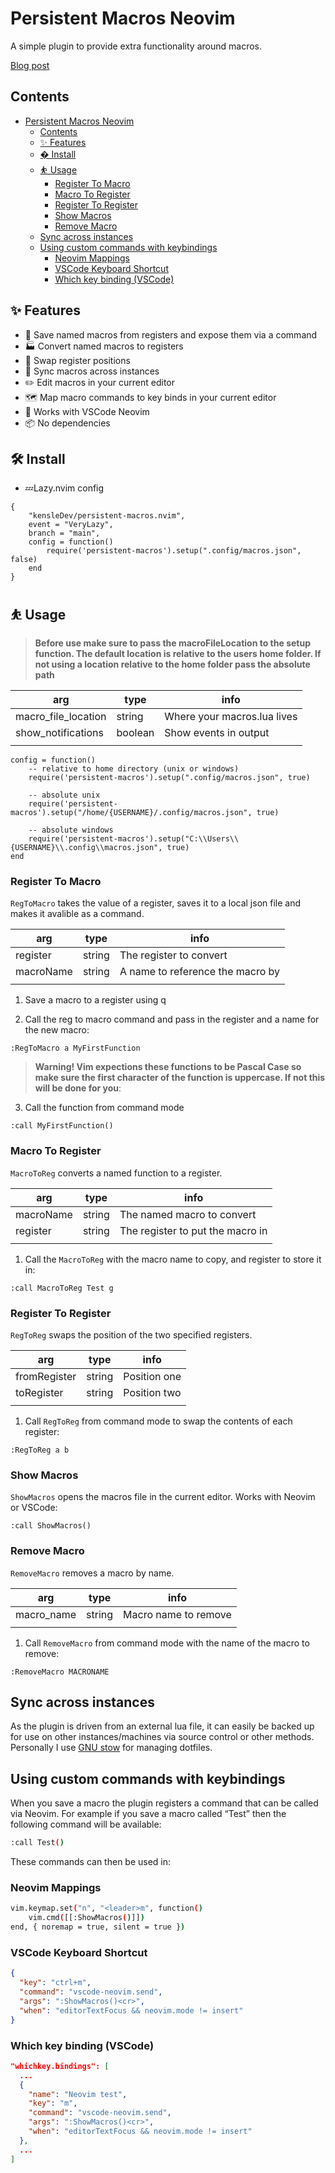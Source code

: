 # Persistent Macros Neovim

A simple plugin to provide extra functionality around macros.

[Blog post](https://dev.to/juliani/boosting-your-neovim-workflow-a-guide-to-the-persistent-macros-neovim-plugin-34p3-temp-slug-9609331/edit#-%E2%8C%A8%EF%B8%8F-using-custom-commands-with-key-bindings)

## Contents

- [Persistent Macros Neovim](#persistent-macros-neovim)
  - [Contents](#contents)
  - [✨ Features](#-features)
  - [�️ Install](#️-install)
  - [⛹️ Usage](#️-usage)
    - [Register To Macro](#register-to-macro)
    - [Macro To Register](#macro-to-register)
    - [Register To Register](#register-to-register)
    - [Show Macros](#show-macros)
    - [Remove Macro](#remove-macro)
  - [Sync across instances](#sync-across-instances)
  - [Using custom commands with keybindings](#using-custom-commands-with-keybindings)
    - [Neovim Mappings](#neovim-mappings)
    - [VSCode Keyboard Shortcut](#vscode-keyboard-shortcut)
    - [Which key binding (VSCode)](#which-key-binding-vscode)

## ✨ Features

- 💾 Save named macros from registers and expose them via a command
- 🏭 Convert named macros to registers
- 🔀 Swap register positions
- 🔁 Sync macros across instances
- ✏️ Edit macros in your current editor
- 🗺 Map macro commands to key binds in your current editor
- 🔧 Works with VSCode Neovim
- 📦 No dependencies

## 🛠️ Install

- 💤Lazy.nvim config

```
{
    "kensleDev/persistent-macros.nvim",
    event = "VeryLazy",
    branch = "main",
    config = function()
        require('persistent-macros').setup(".config/macros.json", false)
    end
}
```

## ⛹️ Usage

> **Before use make sure to pass the macroFileLocation to the setup function. The default location is relative to the users home folder. If not using a location relative to the home folder pass the absolute path**

| arg                 | type    | info                        |
| ------------------- | ------- | --------------------------- |
| macro_file_location | string  | Where your macros.lua lives |
| show_notifications  | boolean | Show events in output       |
|                     |         |                             |

```
config = function()
    -- relative to home directory (unix or windows)
    require('persistent-macros').setup(".config/macros.json", true)

    -- absolute unix
    require('persistent-macros').setup("/home/{USERNAME}/.config/macros.json", true)

    -- absolute windows
    require('persistent-macros').setup("C:\\Users\\{USERNAME}\\.config\\macros.json", true)
end
```

### Register To Macro

`RegToMacro` takes the value of a register, saves it to a local json file and makes it avalible as a command.

| arg       | type   | info                             |
| --------- | ------ | -------------------------------- |
| register  | string | The register to convert          |
| macroName | string | A name to reference the macro by |
|           |        |                                  |

1. Save a macro to a register using q

2. Call the reg to macro command and pass in the register and a name for the new macro:

```
:RegToMacro a MyFirstFunction
```

> **Warning! Vim expections these functions to be Pascal Case so make sure the first character of the function is uppercase. If not this will be done for you**:

3. Call the function from command mode

```
:call MyFirstFunction()
```

### Macro To Register

`MacroToReg` converts a named function to a register.

| arg       | type   | info                             |
| --------- | ------ | -------------------------------- |
| macroName | string | The named macro to convert       |
| register  | string | The register to put the macro in |
|           |        |                                  |

1. Call the `MacroToReg` with the macro name to copy, and register to store it in:

```
:call MacroToReg Test g
```

### Register To Register

`RegToReg` swaps the position of the two specified registers.

| arg          | type   | info         |
| ------------ | ------ | ------------ |
| fromRegister | string | Position one |
| toRegister   | string | Position two |
|              |        |              |

1. Call `RegToReg` from command mode to swap the contents of each register:

```
:RegToReg a b
```

### Show Macros

`ShowMacros` opens the macros file in the current editor. Works with Neovim or VSCode:

```
:call ShowMacros()
```

### Remove Macro

`RemoveMacro` removes a macro by name.

| arg        | type   | info                 |
| ---------- | ------ | -------------------- |
| macro_name | string | Macro name to remove |
|            |        |                      |

1. Call `RemoveMacro` from command mode with the name of the macro to remove:

```
:RemoveMacro MACRONAME
```

## Sync across instances

As the plugin is driven from an external lua file, it can easily be backed up for use on other instances/machines via source control or other methods. Personally I use [GNU stow](https://www.gnu.org/software/stow/) for managing dotfiles.

## Using custom commands with keybindings

When you save a macro the plugin registers a command that can be called via Neovim. For example if you save a macro called “Test” then the following command will be available:

```bash
:call Test()
```

These commands can then be used in:

### Neovim Mappings

```bash
vim.keymap.set("n", "<leader>m", function()
    vim.cmd([[:ShowMacros()]])
end, { noremap = true, silent = true })
```

### VSCode Keyboard Shortcut

```json
{
  "key": "ctrl+m",
  "command": "vscode-neovim.send",
  "args": ":ShowMacros()<cr>",
  "when": "editorTextFocus && neovim.mode != insert"
}
```

### Which key binding (VSCode)

```json
"whichkey.bindings": [
  ...
  {
    "name": "Neovim test",
    "key": "m",
    "command": "vscode-neovim.send",
    "args": ":ShowMacros()<cr>",
    "when": "editorTextFocus && neovim.mode != insert"
  },
  ...
]
```

